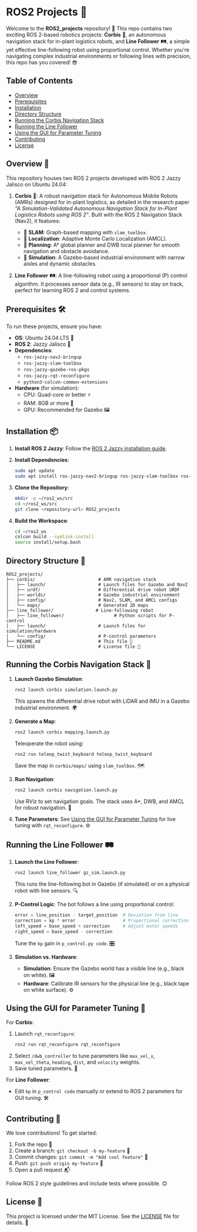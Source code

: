 # ROS2 Projects 🚀

Welcome to the **ROS2_projects** repository! 🎉 This repo contains two exciting ROS 2-based robotics projects: **Corbis** 🤖, an autonomous navigation stack for in-plant logistics robots, and **Line Follower** 🛤️, a simple yet effective line-following robot using proportional control. Whether you're navigating complex industrial environments or following lines with precision, this repo has you covered! 😎

## Table of Contents
- [Overview](#overview-)
- [Prerequisites](#prerequisites-)
- [Installation](#installation-)
- [Directory Structure](#directory-structure-)
- [Running the Corbis Navigation Stack](#running-the-corbis-navigation-stack-)
- [Running the Line Follower](#running-the-line-follower-)
- [Using the GUI for Parameter Tuning](#using-the-gui-for-parameter-tuning-)
- [Contributing](#contributing-)
- [License](#license-)

## Overview 🌟
This repository houses two ROS 2 projects developed with ROS 2 Jazzy Jalisco on Ubuntu 24.04:

1. **Corbis** 🤖: A robust navigation stack for Autonomous Mobile Robots (AMRs) designed for in-plant logistics, as detailed in the research paper *"A Simulation-Validated Autonomous Navigation Stack for In-Plant Logistics Robots using ROS 2"*. Built with the ROS 2 Navigation Stack (Nav2), it features:
   - 📍 **SLAM**: Graph-based mapping with `slam_toolbox`.
   - 📍 **Localization**: Adaptive Monte Carlo Localization (AMCL).
   - 📍 **Planning**: A* global planner and DWB local planner for smooth navigation and obstacle avoidance.
   - 📍 **Simulation**: A Gazebo-based industrial environment with narrow aisles and dynamic obstacles.

2. **Line Follower** 🛤️: A line-following robot using a proportional (P) control algorithm. It processes sensor data (e.g., IR sensors) to stay on track, perfect for learning ROS 2 and control systems.

## Prerequisites 🛠️
To run these projects, ensure you have:
- **OS**: Ubuntu 24.04 LTS 🐧
- **ROS 2**: Jazzy Jalisco 🌟
- **Dependencies**:
  - `ros-jazzy-nav2-bringup`
  - `ros-jazzy-slam-toolbox`
  - `ros-jazzy-gazebo-ros-pkgs`
  - `ros-jazzy-rqt-reconfigure`
  - `python3-colcon-common-extensions`
- **Hardware** (for simulation):
  - CPU: Quad-core or better ⚡
  - RAM: 8GB or more 💾
  - GPU: Recommended for Gazebo 🖼️

## Installation 📦
1. **Install ROS 2 Jazzy**:
   Follow the [ROS 2 Jazzy installation guide](https://docs.ros.org/en/jazzy/Installation.html).

2. **Install Dependencies**:
   ```bash
   sudo apt update
   sudo apt install ros-jazzy-nav2-bringup ros-jazzy-slam-toolbox ros-jazzy-rqt-reconfigure ros-jazzy-gazebo-ros-pkgs python3-colcon-common-extensions
   ```

3. **Clone the Repository**:
   ```bash
   mkdir -p ~/ros2_ws/src
   cd ~/ros2_ws/src
   git clone <repository-url> ROS2_projects
   ```

4. **Build the Workspace**:
   ```bash
   cd ~/ros2_ws
   colcon build --symlink-install
   source install/setup.bash
   ```

## Directory Structure 📂
```
ROS2_projects/
├── corbis/                        # AMR navigation stack
│   ├── launch/                    # Launch files for Gazebo and Nav2
│   ├── urdf/                      # Differential drive robot URDF
│   ├── worlds/                    # Gazebo industrial environment
│   ├── config/                    # Nav2, SLAM, and AMCL configs
│   └── maps/                      # Generated 2D maps
├── line_follower/                # Line-following robot
│   ├── line_follower/                   # Python scripts for P-control
│   ├── launch/                    # Launch files for simulation/hardware
│   └── config/                    # P-control parameters
├── README.md                      # This file 📖
└── LICENSE                        # License file 📜
```

## Running the Corbis Navigation Stack 🚚
1. **Launch Gazebo Simulation**:
   ```bash
   ros2 launch corbis simulation.launch.py
   ```
   This spawns the differential drive robot with LiDAR and IMU in a Gazebo industrial environment. 🌍

2. **Generate a Map**:
   ```bash
   ros2 launch corbis mapping.launch.py
   ```
   Teleoperate the robot using:
   ```bash
   ros2 run teleop_twist_keyboard teleop_twist_keyboard
   ```
   Save the map in `corbis/maps/` using `slam_toolbox`. 🗺️

3. **Run Navigation**:
   ```bash
   ros2 launch corbis navigation.launch.py
   ```
   Use RViz to set navigation goals. The stack uses A*, DWB, and AMCL for robust navigation. 🚀

4. **Tune Parameters**:
   See [Using the GUI for Parameter Tuning](#using-the-gui-for-parameter-tuning-) for live tuning with `rqt_reconfigure`. ⚙️

## Running the Line Follower 🛤️
1. **Launch the Line Follower**:
   ```bash
   ros2 launch line_follower gz_sim.launch.py
   ```
   This runs the line-following bot in Gazebo (if simulated) or on a physical robot with line sensors. 🔍

2. **P-Control Logic**:
   The bot follows a line using proportional control:
   ```python
   error = line_position - target_position  # Deviation from line
   correction = kp * error                  # Proportional correction
   left_speed = base_speed + correction     # Adjust motor speeds
   right_speed = base_speed - correction
   ```
   Tune the `kp` gain in `p_control.py code`. 🎛️

3. **Simulation vs. Hardware**:
   - **Simulation**: Ensure the Gazebo world has a visible line (e.g., black on white). 🖼️
   - **Hardware**: Calibrate IR sensors for the physical line (e.g., black tape on white surface). ⚙️

## Using the GUI for Parameter Tuning 🎨
For **Corbis**:
1. Launch `rqt_reconfigure`:
   ```bash
   ros2 run rqt_reconfigure rqt_reconfigure
   ```
2. Select `/dwb_controller` to tune parameters like `max_vel_x`, `max_vel_theta`, `heading`, `dist`, and `velocity` weights.
3. Save tuned parameters. 💾

For **Line Follower**:
- Edit `kp` in `p_control code` manually or extend to ROS 2 parameters for GUI tuning. 🛠️

## Contributing 🤝
We love contributions! To get started:
1. Fork the repo 🍴
2. Create a branch: `git checkout -b my-feature` 🌿
3. Commit changes: `git commit -m "Add cool feature"` 💬
4. Push: `git push origin my-feature` 🚀
5. Open a pull request 📬

Follow ROS 2 style guidelines and include tests where possible. 😊

## License 📜
This project is licensed under the MIT License. See the [LICENSE](LICENSE) file for details. 🎉
